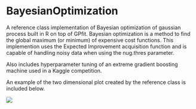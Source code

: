# BayesianOptimization

A reference class implementation of Bayesian optimization of gaussian process built in R on top of GPfit. Bayesian optimization is a method to find the global maximum (or minimum) of expensive cost functions. This implemention uses the Expected Improvement acquisition function and is capable of handling noisy data when using the nug.thres parameter.

Also includes hyperparameter tuning of an extreme gradient boosting machine used in a Kaggle competition.

An example of the two dimensional plot created by the reference class is included below.

![](http://i.imgur.com/RFAdKfC.gif)
